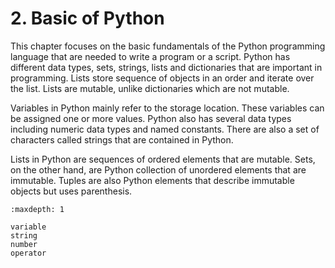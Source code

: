 # 2. Basic of Python

This chapter focuses on the basic fundamentals of the Python programming language that are needed to write a program or a script. Python has different data types, sets, strings, lists and dictionaries that are important in programming. Lists store sequence of objects in an order and iterate over the list. Lists are mutable, unlike dictionaries which are not mutable.

Variables in Python mainly refer to the storage location. These variables can be assigned one or more values. Python also has several data types including numeric data types and named constants. There are also a set of characters called strings that are contained in Python.

Lists in Python are sequences of ordered elements that are mutable. Sets, on the other hand, are Python collection of unordered elements that are immutable. Tuples are also Python elements that describe immutable objects but uses parenthesis.

```{toctree}
:maxdepth: 1

variable
string
number
operator
```
